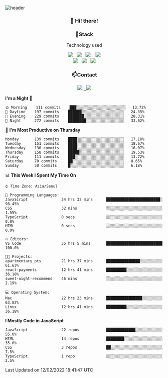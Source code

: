 ![header](https://capsule-render.vercel.app/api?type=waving&color=gradient&height=200&text=Che-ri&fontAlign=70&fontAlignY=40&animation=twinkling)

<h3 align="center">👋 Hi! there!</h3>

<h3 align="center">📌Stack</h3>
<p align="center">Technology used</p>
<div align="center"><img src="https://img.shields.io/badge/HTML5-e74c3c?style=flat-square&logo=HTML5&logoColor=white"></img> &nbsp <img src="https://img.shields.io/badge/CSS3-0A84FF?style=flat-square&logo=CSS3&logoColor=white"></img>  &nbsp <img src="https://img.shields.io/badge/SCSS-fd79a8?style=flat-square&logo=Sass&logoColor=white"/></a>&nbsp  &nbsp <img src="https://img.shields.io/badge/styled%2Dcomponents-DB7093?style=flat-square&logo=styled%2Dcomponents&logoColor=white"/></a>
<br><img src="https://img.shields.io/badge/JavaScript-FFCD11?style=flat-square&logo=JavaScript&logoColor=white"></img> &nbsp <img src="https://img.shields.io/badge/React-00BCF6?style=flat-square&logo=React&logoColor=white"></img> &nbsp <img src="https://img.shields.io/badge/Redux-764ABC?style=flat-square&logo=Redux&logoColor=white"/></a></div>

<h3 align="center">📫Contact</h3>
<div align="center"><a href="https://cheri.tistory.com/"><img src="https://img.shields.io/badge/Cheri-AD29B6?style=flat-square&logo=Tidal&logoColor=white"/></a> <a href="rnjs1135@gmail.com"> &nbsp <img src="https://img.shields.io/badge/Gmail-EA4335?style=flat-square&logo=Gmail&logoColor=white"/></a></div>

<!--START_SECTION:waka-->
**I'm a Night 🦉** 

```text
🌞 Morning    111 commits    ███░░░░░░░░░░░░░░░░░░░░░░   13.72% 
🌆 Daytime    197 commits    ██████░░░░░░░░░░░░░░░░░░░   24.35% 
🌃 Evening    229 commits    ███████░░░░░░░░░░░░░░░░░░   28.31% 
🌙 Night      272 commits    ████████░░░░░░░░░░░░░░░░░   33.62%

```
📅 **I'm Most Productive on Thursday** 

```text
Monday       139 commits    ████░░░░░░░░░░░░░░░░░░░░░   17.18% 
Tuesday      151 commits    ████░░░░░░░░░░░░░░░░░░░░░   18.67% 
Wednesday    130 commits    ████░░░░░░░░░░░░░░░░░░░░░   16.07% 
Thursday     158 commits    █████░░░░░░░░░░░░░░░░░░░░   19.53% 
Friday       111 commits    ███░░░░░░░░░░░░░░░░░░░░░░   13.72% 
Saturday     70 commits     ██░░░░░░░░░░░░░░░░░░░░░░░   8.65% 
Sunday       50 commits     █░░░░░░░░░░░░░░░░░░░░░░░░   6.18%

```


📊 **This Week I Spent My Time On** 

```text
⌚︎ Time Zone: Asia/Seoul

💬 Programming Languages: 
JavaScript               34 hrs 32 mins      ████████████████████████░   98.45% 
CSS                      32 mins             ░░░░░░░░░░░░░░░░░░░░░░░░░   1.55% 
TypeScript               0 secs              ░░░░░░░░░░░░░░░░░░░░░░░░░   0.0% 
HTML                     0 secs              ░░░░░░░░░░░░░░░░░░░░░░░░░   0.0%

🔥 Editors: 
VS Code                  35 hrs 5 mins       █████████████████████████   100.0%

🐱‍💻 Projects: 
apartmentary_pts         21 hrs 37 mins      ███████████████░░░░░░░░░░   61.63% 
react-payments           12 hrs 41 mins      █████████░░░░░░░░░░░░░░░░   36.18% 
sweet-night-recommend    46 mins             ░░░░░░░░░░░░░░░░░░░░░░░░░   2.19%

💻 Operating System: 
Mac                      22 hrs 23 mins      ████████████████░░░░░░░░░   63.82% 
Linux                    12 hrs 41 mins      █████████░░░░░░░░░░░░░░░░   36.18%

```

**I Mostly Code in JavaScript** 

```text
JavaScript               22 repos            █████████████░░░░░░░░░░░░   55.0% 
HTML                     14 repos            ████████░░░░░░░░░░░░░░░░░   35.0% 
CSS                      3 repos             ██░░░░░░░░░░░░░░░░░░░░░░░   7.5% 
TypeScript               1 repo              ░░░░░░░░░░░░░░░░░░░░░░░░░   2.5%

```



 Last Updated on 12/02/2022 18:41:47 UTC
<!--END_SECTION:waka-->
